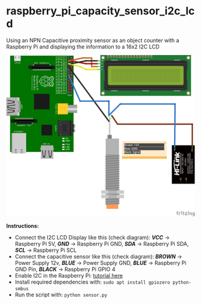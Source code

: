 # raspberry_pi_capacity_sensor_i2c_lcd

Using an NPN Capacitive proximity sensor as an object counter with a Raspberry Pi and displaying the information to a 16x2 I2C LCD

![Diagram](diagram.png)

**Instructions:**
- Connect the I2C LCD Display like this (check diagram): ***VCC*** -> Raspberry Pi 5V, ***GND*** -> Raspberry Pi GND, ***SDA*** -> Raspberry Pi SDA, ***SCL*** -> Raspberry Pi SCL
- Connect the capacitive sensor like this (check diagram): ***BROWN*** -> Power Supply 12v, ***BLUE*** -> Power Supply GND, ***BLUE*** -> Raspberry Pi GND Pin, ***BLACK*** -> Raspberry Pi GPIO 4
- Enable I2C in the Raspberry Pi: [tutorial here](https://learn.adafruit.com/adafruits-raspberry-pi-lesson-4-gpio-setup/configuring-i2c)
- Install required dependencies with: `sudo apt install gpiozero python-smbus`
- Run the script with: `python sensor.py`
